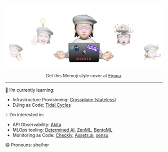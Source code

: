 <div align="center">
  <!-- Cover heading -->
  <img src="https://github.com/HotThoughts/HotThoughts/raw/main/cover-sticker.png" />

  <p>
    Get this Memoji style cover at <a href="https://www.figma.com/community/file/1053231490630677837">Figma</a>.
  </p>

</div>

<hr>
🌱 I’m currently learning:

- Infrastructure Provisioning: [Crossplane (stateless)](https://crossplane.io)
- DJing as Code: [Tidal Cycles](https://tidalcycles.org)

💡 I'm interested in:

- API Observability: [Akita](https://www.akitasoftware.com)
- MLOps tooling: [Determined AI](https://www.determined.ai), [ZenML](https://zenml.io), [BentoML](https://www.bentoml.com/)
- Monitoring as Code: [Checkly](https://www.checklyhq.com), [Assets.ai](https://www.asserts.ai), [sensu](https://sensu.io)

<!-- - 👯 I’m looking to collaborate on ... -->
<!-- - 🤔 I’m looking for help with ... -->
<!-- - 💬 Ask me about ... -->
<!-- - 📫 How to reach me: ... -->

😄 Pronouns: she/her
<!--
**HotThoughts/HotThoughts** is a ✨ _special_ ✨ repository because its `README.md` (this file) appears on your GitHub profile.

Here are some ideas to get you started:

- 🔭 I’m currently working on ...
- 🌱 I’m currently learning ...
- 👯 I’m looking to collaborate on ...
- 🤔 I’m looking for help with ...
- 💬 Ask me about ...
- 📫 How to reach me: ...
- 😄 Pronouns: ...
- ⚡ Fun fact: ...
-->
